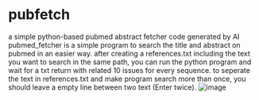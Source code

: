 # pubfetch
a simple python-based pubmed abstract fetcher
code generated by AI
pubmed_fetcher is a simple program to search the title and abstract on pubmed in an easier way.
after creating a references.txt including the text you want to search in the same path, you can run the python program and wait for a txt return with related 10 issues for every sequence.
to seperate the text in references.txt and make program search more than once, you should leave a empty line between two text (Enter twice).
![image](https://github.com/user-attachments/assets/8dae6cad-589c-48f7-a508-563c1899ad50)
